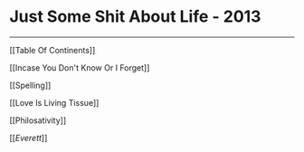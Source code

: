 # Just Some Shit About Life - 2013

---- 

[[Table Of Continents]] 

[[Incase You Don't Know Or I Forget]] 

[[Spelling]] 

[[Love Is Living Tissue]] 

[[Philosativity]] 

[[_Everett_]]